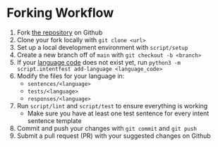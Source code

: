 # Forking Workflow

1. Fork [the repository](https://github.com/home-assistant/intents) on Github
2. Clone your fork locally with `git clone <url>`
3. Set up a local development environment with `script/setup`
4. Create a new branch off of `main` with `git checkout -b <branch>`
5. If your [language code](https://en.wikipedia.org/wiki/List_of_ISO_639-1_codes) does not exist yet, run `python3 -m script.intentfest add-language <language_code>`
6. Modify the files for your language in:
    * `sentences/<language>`
    * `tests/<language>`
    * `responses/<language>`
6. Run `script/lint` and `script/test` to ensure everything is working
    * Make sure you have at least one test sentence for every intent sentence template
7. Commit and push your changes with `git commit` and `git push`
8. Submit a pull request (PR) with your suggested changes on Github
